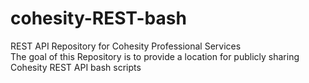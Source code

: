 # cohesity-REST-bash
REST API Repository for Cohesity Professional Services<br>
The goal of this Repository is to provide a location for publicly sharing Cohesity REST API bash scripts
